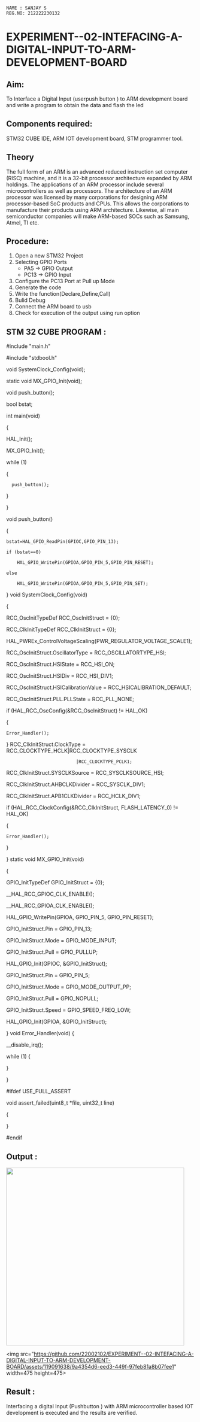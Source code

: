 ```
NAME : SANJAY S
REG.NO: 212222230132
```
# EXPERIMENT--02-INTEFACING-A-DIGITAL-INPUT-TO-ARM-DEVELOPMENT-BOARD
## Aim:
To Interface a Digital Input  (userpush button  ) to ARM   development board and write a  program to obtain  the data and flash the led  
## Components required:
STM32 CUBE IDE, ARM IOT development board,  STM programmer tool.
## Theory 
The full form of an ARM is an advanced reduced instruction set computer (RISC) machine, and it is a 32-bit processor architecture expanded by ARM holdings. The applications of an ARM processor include several microcontrollers as well as processors. The architecture of an ARM processor was licensed by many corporations for designing ARM processor-based SoC products and CPUs. This allows the corporations to manufacture their products using ARM architecture. Likewise, all main semiconductor companies will make ARM-based SOCs such as Samsung, Atmel, TI etc.

 
  
## Procedure:
1. Open a new STM32 Project
2. Selecting GPIO Ports
   * PA5  -> GPIO Output
   * PC13 -> GPIO Input
3. Configure the PC13 Port at Pull up Mode
4. Generate the code  
5. Write the function(Declare,Define,Call)
6. Bulid Debug  
7. Connect the  ARM board to usb 
8. Check for execution of the output using run option






## STM 32 CUBE PROGRAM :
#include "main.h"

#include "stdbool.h"

void SystemClock_Config(void);

static void MX_GPIO_Init(void);

void push_button();

bool bstat;

int main(void)

{

  HAL_Init();
  
  MX_GPIO_Init();

  while (1)
  
  {
  
	  push_button();
   
  }

}

void push_button()

{

	bstat=HAL_GPIO_ReadPin(GPIOC,GPIO_PIN_13);
 
	if (bstat==0)
 
		HAL_GPIO_WritePin(GPIOA,GPIO_PIN_5,GPIO_PIN_RESET);
  
	else
 
		HAL_GPIO_WritePin(GPIOA,GPIO_PIN_5,GPIO_PIN_SET);
  
}
void SystemClock_Config(void)

{

  RCC_OscInitTypeDef RCC_OscInitStruct = {0};
  
  RCC_ClkInitTypeDef RCC_ClkInitStruct = {0};

  HAL_PWREx_ControlVoltageScaling(PWR_REGULATOR_VOLTAGE_SCALE1);

  RCC_OscInitStruct.OscillatorType = RCC_OSCILLATORTYPE_HSI;
  
  RCC_OscInitStruct.HSIState = RCC_HSI_ON;
  
  RCC_OscInitStruct.HSIDiv = RCC_HSI_DIV1;
  
  RCC_OscInitStruct.HSICalibrationValue = RCC_HSICALIBRATION_DEFAULT;
  
  RCC_OscInitStruct.PLL.PLLState = RCC_PLL_NONE;
  
  if (HAL_RCC_OscConfig(&RCC_OscInitStruct) != HAL_OK)
  
  {
  
    Error_Handler();
    
  }
RCC_ClkInitStruct.ClockType = RCC_CLOCKTYPE_HCLK|RCC_CLOCKTYPE_SYSCLK

                              |RCC_CLOCKTYPE_PCLK1;
                              
  RCC_ClkInitStruct.SYSCLKSource = RCC_SYSCLKSOURCE_HSI;
  
  RCC_ClkInitStruct.AHBCLKDivider = RCC_SYSCLK_DIV1;
  
  RCC_ClkInitStruct.APB1CLKDivider = RCC_HCLK_DIV1;

  if (HAL_RCC_ClockConfig(&RCC_ClkInitStruct, FLASH_LATENCY_0) != HAL_OK)
  
  {
  
    Error_Handler();
    
  }
  
}
static void MX_GPIO_Init(void)

{

  GPIO_InitTypeDef GPIO_InitStruct = {0};

  __HAL_RCC_GPIOC_CLK_ENABLE();
  
  __HAL_RCC_GPIOA_CLK_ENABLE();

  HAL_GPIO_WritePin(GPIOA, GPIO_PIN_5, GPIO_PIN_RESET);

  GPIO_InitStruct.Pin = GPIO_PIN_13;
  
  GPIO_InitStruct.Mode = GPIO_MODE_INPUT;
  
  GPIO_InitStruct.Pull = GPIO_PULLUP;
  
  HAL_GPIO_Init(GPIOC, &GPIO_InitStruct);

  GPIO_InitStruct.Pin = GPIO_PIN_5;
  
  GPIO_InitStruct.Mode = GPIO_MODE_OUTPUT_PP;
  
  GPIO_InitStruct.Pull = GPIO_NOPULL;
  
  GPIO_InitStruct.Speed = GPIO_SPEED_FREQ_LOW;
  
  HAL_GPIO_Init(GPIOA, &GPIO_InitStruct);

}
void Error_Handler(void)
{

  __disable_irq();
  
  while (1)
  {
  
  }

}

#ifdef  USE_FULL_ASSERT

void assert_failed(uint8_t *file, uint32_t line)

{

}

#endif



## Output  :


 <img src="https://github.com/22002102/EXPERIMENT--02-INTEFACING-A-DIGITAL-INPUT-TO-ARM-DEVELOPMENT-BOARD/assets/119091638/216abb40-863a-4eeb-8be8-097774a65937" width=475 height=475>

 

 <img src="https://github.com/22002102/EXPERIMENT--02-INTEFACING-A-DIGITAL-INPUT-TO-ARM-DEVELOPMENT-BOARD/assets/119091638/9a4354d6-eed3-449f-97feb81a8b07fee1" width=475 height=475>

 
## Result :
Interfacing a digital Input (Pushbutton ) with ARM microcontroller based IOT development is executed and the results are verified.
